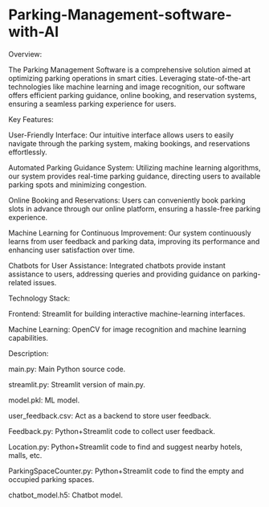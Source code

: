 # Parking-Management-software-with-AI

Overview:

The Parking Management Software is a comprehensive solution aimed at optimizing parking operations in smart cities. Leveraging state-of-the-art technologies like machine learning and image recognition, our software offers efficient parking guidance, online booking, and reservation systems, ensuring a seamless parking experience for users.

Key Features:

User-Friendly Interface: Our intuitive interface allows users to easily navigate through the parking system, making bookings, and reservations effortlessly.

Automated Parking Guidance System: Utilizing machine learning algorithms, our system provides real-time parking guidance, directing users to available parking spots and minimizing congestion.

Online Booking and Reservations: Users can conveniently book parking slots in advance through our online platform, ensuring a hassle-free parking experience.

Machine Learning for Continuous Improvement: Our system continuously learns from user feedback and parking data, improving its performance and enhancing user satisfaction over time.

Chatbots for User Assistance: Integrated chatbots provide instant assistance to users, addressing queries and providing guidance on parking-related issues.

Technology Stack:

Frontend: Streamlit for building interactive machine-learning interfaces.

Machine Learning: OpenCV for image recognition and machine learning capabilities.


Description:

main.py: Main Python source code.

streamlit.py: Streamlit version of main.py.

model.pkl: ML model.

user_feedback.csv: Act as a backend to store user feedback.

Feedback.py: Python+Streamlit code to collect user feedback.

Location.py: Python+Streamlit code to find and suggest nearby hotels, malls, etc.

ParkingSpaceCounter.py: Python+Streamlit code to find the empty and occupied parking spaces.

chatbot_model.h5: Chatbot model.

